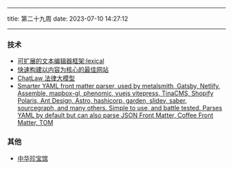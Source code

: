 <!--
 * @Author: try try418@163.com
 * @Date: 2023-07-10 14:27:12
 * @Description:
-->

---

title: 第二十九周
date: 2023-07-10 14:27:12

---

### 技术

- [可扩展的文本编辑器框架:lexical](https://github.com/facebook/lexical)
- [快速构建以内容为核心的最佳网站](https://docusaurus.io/zh-CN/)
- [ChatLaw 法律大模型](chatlaw.cloud)
- [Smarter YAML front matter parser, used by metalsmith, Gatsby, Netlify, Assemble, mapbox-gl, phenomic, vuejs vitepress, TinaCMS, Shopify Polaris, Ant Design, Astro, hashicorp, garden, slidev, saber, sourcegraph, and many others. Simple to use, and battle tested. Parses YAML by default but can also parse JSON Front Matter, Coffee Front Matter, TOM](https://github.com/jonschlinkert/gray-matter)

### 其他

- [中华珍宝馆](https://g2.ltfc.net/home)
